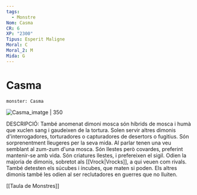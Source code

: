 ```yaml
---
tags:
  - Monstre
Nom: Casma
CR: 6
XP: "2300"
Tipus: Esperit Maligne
Moral: C
Moral_2: M
Mida: G
---
```

# Casma

```statblock
monster: Casma
```

![Casma_imatge | 350](https://static.wikia.nocookie.net/forgottenrealms/images/1/1d/Chasme-5e.jpg/revision/latest?cb=20160924023403)

DESCRIPCIÓ: 
També anomenat dimoni mosca són híbrids de mosca i humà que xuclen sang i gaudeixen de la tortura. Solen servir altres dimonis d'interrogadores, torturadores o capturadores de desertors o fugitius. Són sorprenentment lleugeres per la seva mida. Al parlar tenen una veu semblant al zum-zum d'una mosca. Són llestes però covardes, preferint mantenir-se amb vida. Són criatures llestes, i prefereixen el sigil. Odien la majoria de dimonis, sobretot als [[Vrock|Vrocks]], a qui veuen com rivals. També detesten els súcubes i íncubes, que maten si poden. Els altres dimonis també les odien al ser reclutadores en guerres que no lluiten.

[[Taula de Monstres]]